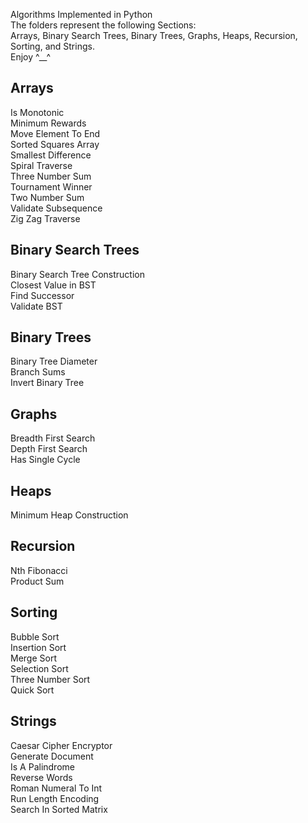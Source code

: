 Algorithms Implemented in Python  
The folders represent the following Sections:  
Arrays, Binary Search Trees, Binary Trees, Graphs, Heaps, Recursion, Sorting, and Strings.  
Enjoy ^__^  

## Arrays  
Is Monotonic  
Minimum Rewards  
Move Element To End  
Sorted Squares Array  
Smallest Difference  
Spiral Traverse  
Three Number Sum  
Tournament Winner  
Two Number Sum  
Validate Subsequence  
Zig Zag Traverse    

## Binary Search Trees  
Binary Search Tree Construction  
Closest Value in BST   
Find Successor  
Validate BST  

## Binary Trees  
Binary Tree Diameter  
Branch Sums  
Invert Binary Tree  

## Graphs  
Breadth First Search  
Depth First Search  
Has Single Cycle  

## Heaps  
Minimum Heap Construction  

## Recursion  
Nth Fibonacci  
Product Sum  

## Sorting  
Bubble Sort  
Insertion Sort  
Merge Sort   
Selection Sort  
Three Number Sort  
Quick Sort  

## Strings  
Caesar Cipher Encryptor  
Generate Document  
Is A Palindrome  
Reverse Words  
Roman Numeral To Int  
Run Length Encoding  
Search In Sorted Matrix  


